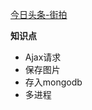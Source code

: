 [今日头条-街拍](http://www.toutiao.com/search/?keyword=%E8%A1%97%E6%8B%8D)

**知识点**

- Ajax请求
- 保存图片
- 存入mongodb
- 多进程